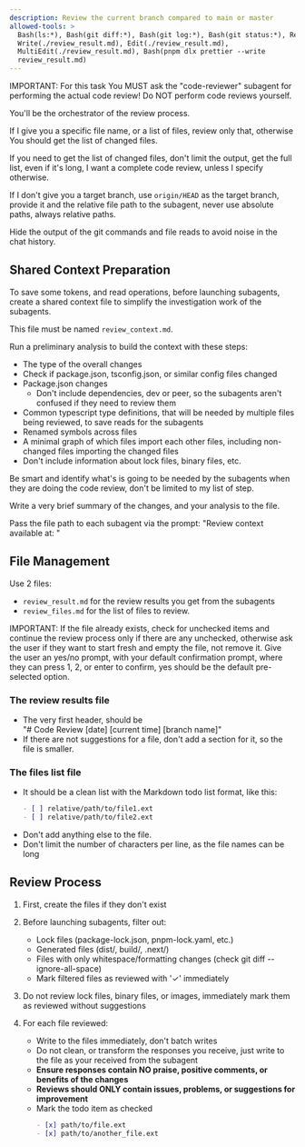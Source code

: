 ```yaml
---
description: Review the current branch compared to main or master
allowed-tools: >
  Bash(ls:*), Bash(git diff:*), Bash(git log:*), Bash(git status:*), Read,
  Write(./review_result.md), Edit(./review_result.md),
  MultiEdit(./review_result.md), Bash(pnpm dlx prettier --write
  review_result.md)
---
```


IMPORTANT: For this task You MUST ask the "code-reviewer" subagent for
performing the actual code review! Do NOT perform code reviews yourself.

You'll be the orchestrator of the review process.

If I give you a specific file name, or a list of files, review only that,
otherwise You should get the list of changed files.

If you need to get the list of changed files, don't limit the output, get the
full list, even if it's long, I want a complete code review, unless I specify
otherwise.

If I don't give you a target branch, use `origin/HEAD` as the target branch,
provide it and the relative file path to the subagent, never use absolute paths,
always relative paths.

Hide the output of the git commands and file reads to avoid noise in the chat
history.

## Shared Context Preparation

To save some tokens, and read operations, before launching subagents, create a
shared context file to simplify the investigation work of the subagents.

This file must be named `review_context.md`.

Run a preliminary analysis to build the context with these steps:

- The type of the overall changes
- Check if package.json, tsconfig.json, or similar config files changed
- Package.json changes
  - Don't include dependencies, dev or peer, so the subagents aren't confused if
    they need to review them
- Common typescript type definitions, that will be needed by multiple files
  being reviewed, to save reads for the subagents
- Renamed symbols across files
- A minimal graph of which files import each other files, including non-changed
  files importing the changed files
- Don't include information about lock files, binary files, etc.

Be smart and identify what's is going to be needed by the subagents when they
are doing the code review, don't be limited to my list of step.

Write a very brief summary of the changes, and your analysis to the file.

Pass the file path to each subagent via the prompt: "Review context available
at: <actual relative file path>"

## File Management

Use 2 files:

- `review_result.md` for the review results you get from the subagents
- `review_files.md` for the list of files to review.

IMPORTANT: If the file already exists, check for unchecked items and continue
the review process only if there are any unchecked, otherwise ask the user if
they want to start fresh and empty the file, not remove it. Give the user an
yes/no prompt, with your default confirmation prompt, where they can press 1, 2,
or enter to confirm, yes should be the default pre-selected option.

### The review results file

- The very first header, should be  
  "# Code Review [date] [current time] [branch name]"
- If there are not suggestions for a file, don't add a section for it, so the
  file is smaller.

### The files list file

- It should be a clean list with the Markdown todo list format, like this:
  ```md
  - [ ] relative/path/to/file1.ext
  - [ ] relative/path/to/file2.ext
  ```
- Don't add anything else to the file.
- Don't limit the number of characters per line, as the file names can be long

## Review Process

1. First, create the files if they don't exist

2. Before launching subagents, filter out:
   - Lock files (package-lock.json, pnpm-lock.yaml, etc.)
   - Generated files (dist/, build/, .next/)
   - Files with only whitespace/formatting changes (check git diff
     --ignore-all-space)
   - Mark filtered files as reviewed with '✓' immediately

3. Do not review lock files, binary files, or images, immediately mark them as
   reviewed without suggestions

4. For each file reviewed:
   - Write to the files immediately, don't batch writes
   - Do not clean, or transform the responses you receive, just write to the
     file as your received from the subagent
   - **Ensure responses contain NO praise, positive comments, or benefits of the
     changes**
   - **Reviews should ONLY contain issues, problems, or suggestions for
     improvement**
   - Mark the todo item as checked
     ```md
     - [x] path/to/file.ext
     - [x] path/to/another_file.ext
     ```
